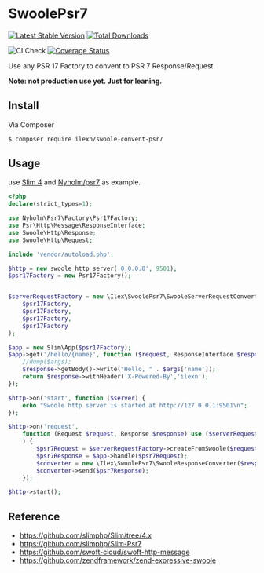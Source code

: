 # SwoolePsr7

[![Latest Stable Version](https://poser.pugx.org/ilexn/swoole-convent-psr7/v/stable)](https://packagist.org/packages/ilexn/swoole-convent-psr7)
[![Total Downloads](https://poser.pugx.org/ilexn/swoole-convent-psr7/downloads)](https://packagist.org/packages/ilexn/swoole-convent-psr7)

![CI Check](https://github.com/iLexN/swoole-psr7/workflows/CI%20Check/badge.svg)
[![Coverage Status](https://coveralls.io/repos/github/iLexN/swoole-psr7/badge.svg?branch=master)](https://coveralls.io/github/iLexN/swoole-psr7?branch=master)

Use any PSR 17 Factory to convent to PSR 7 Response/Request.

**Note: not production use yet. Just for leaning.**

## Install

Via Composer

``` bash
$ composer require ilexn/swoole-convent-psr7
```

## Usage
use [Slim 4](https://github.com/slimphp/Slim) and [Nyholm/psr7](https://github.com/Nyholm/psr7) as example.
``` php
<?php
declare(strict_types=1);

use Nyholm\Psr7\Factory\Psr17Factory;
use Psr\Http\Message\ResponseInterface;
use Swoole\Http\Response;
use Swoole\Http\Request;

include 'vendor/autoload.php';

$http = new swoole_http_server('0.0.0.0', 9501);
$psr17Factory = new Psr17Factory();


$serverRequestFactory = new \Ilex\SwoolePsr7\SwooleServerRequestConverter(
    $psr17Factory,
    $psr17Factory,
    $psr17Factory,
    $psr17Factory
);

$app = new Slim\App($psr17Factory);
$app->get('/hello/{name}', function ($request, ResponseInterface $response, $args) {
    //dump($args);
    $response->getBody()->write("Hello, " . $args['name']);
    return $response->withHeader('X-Powered-By','ilexn');
});

$http->on('start', function ($server) {
    echo "Swoole http server is started at http://127.0.0.1:9501\n";
});

$http->on('request',
    function (Request $request, Response $response) use ($serverRequestFactory , $app
    ) {
        $psr7Request = $serverRequestFactory->createFromSwoole($request);
        $psr7Response = $app->handle($psr7Request);
        $converter = new \Ilex\SwoolePsr7\SwooleResponseConverter($response);
        $converter->send($psr7Response);
    });

$http->start();

```

## Reference
- https://github.com/slimphp/Slim/tree/4.x
- https://github.com/slimphp/Slim-Psr7
- https://github.com/swoft-cloud/swoft-http-message
- https://github.com/zendframework/zend-expressive-swoole

